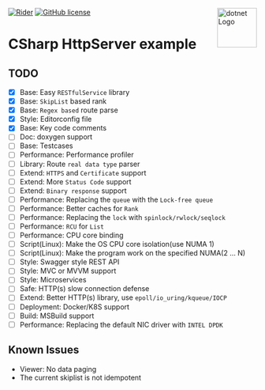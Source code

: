 <a href="http://planet.lisp.org"><img src="https://dhalgara.com/content/images/2018/07/dotnet-logo.png" alt="dotnet Logo" width="80" height="80" align="right"></a>
[![Rider](https://img.shields.io/badge/IDE-Rider-1f425f.svg)](https://www.jetbrains.com/rider/)
[![GitHub license](https://img.shields.io/badge/license-BSD%202%20Clause-2e8b57.svg)](https://github.com/damon-kwok/csharp-httpserver-example/blob/main/LICENSE)

# CSharp HttpServer example

## TODO

- [x] Base: Easy `RESTfulService` library
- [x] Base: `SkipList` based rank
- [x] Base: `Regex based` route parse
- [x] Style: Editorconfig file
- [x] Base: Key code comments
- [ ] Doc: doxygen support
- [ ] Base: Testcases
- [ ] Performance: Performance profiler
- [ ] Library: Route `real data type` parser
- [ ] Extend: `HTTPS` and `Certificate` support
- [ ] Extend: More `Status Code` support
- [ ] Extend: `Binary response` support
- [ ] Performance: Replacing the `queue` with the `Lock-free queue`
- [ ] Performance: Better caches for `Rank`
- [ ] Performance: Replacing the `lock` with `spinlock/rwlock/seqlock`
- [ ] Performance: `RCU` for `List`
- [ ] Performance: CPU core binding
- [ ] Script(Linux): Make the OS CPU core isolation(use NUMA 1)
- [ ] Script(Linux): Make the program work on the specified NUMA(2 ... N)
- [ ] Style: Swagger style REST API
- [ ] Style: MVC or MVVM support
- [ ] Style: Microservices
- [ ] Safe: HTTP(s) slow connection defense
- [ ] Extend: Better HTTP(s) library, use `epoll/io_uring/kqueue/IOCP`
- [ ] Deployment: Docker/K8S support
- [ ] Build: MSBuild support
- [ ] Performance: Replacing the default NIC driver with `INTEL DPDK`

## Known Issues

- Viewer: No data paging
- The current skiplist is not idempotent